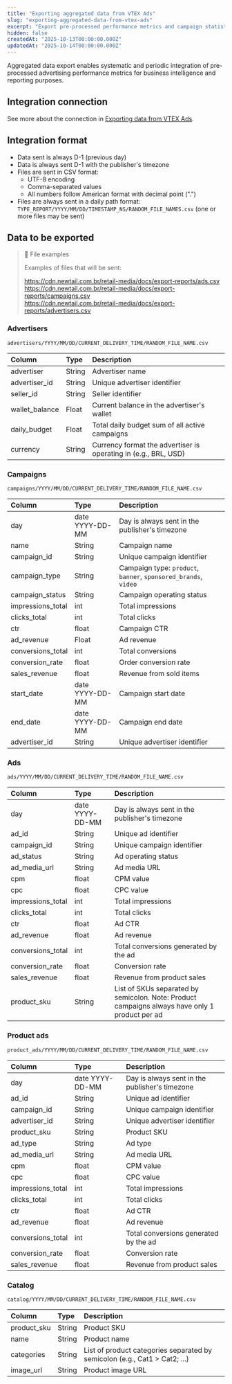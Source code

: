 ```yaml
---
title: "Exporting aggregated data from VTEX Ads"
slug: "exporting-aggregated-data-from-vtex-ads"
excerpt: "Export pre-processed performance metrics and campaign statistics for business intelligence and reporting purposes."
hidden: false
createdAt: "2025-10-13T00:00:00.000Z"
updatedAt: "2025-10-14T00:00:00.000Z"
---
```

Aggregated data export enables systematic and periodic integration of pre-processed advertising performance metrics for business intelligence and reporting purposes.

## Integration connection

See more about the connection in [Exporting data from VTEX Ads](https://developers.vtex.com/docs/guides/exporting-data-from-vtex-ads).

## Integration format

- Data sent is always D-1 (previous day)
- Data is always sent D-1 with the publisher's timezone
- Files are sent in CSV format:
  - UTF-8 encoding
  - Comma-separated values
  - All numbers follow American format with decimal point (".")
- Files are always sent in a daily path format: `TYPE_REPORT/YYYY/MM/DD/TIMESTAMP_NS/RANDOM_FILE_NAMES.csv` (one or more files may be sent)

## Data to be exported

> 📘 File examples
> 
> Examples of files that will be sent:
> 
> <https://cdn.newtail.com.br/retail-media/docs/export-reports/ads.csv>  
> <https://cdn.newtail.com.br/retail-media/docs/export-reports/campaigns.csv>  
> <https://cdn.newtail.com.br/retail-media/docs/export-reports/advertisers.csv>

### Advertisers

`advertisers/YYYY/MM/DD/CURRENT_DELIVERY_TIME/RANDOM_FILE_NAME.csv`

| Column         | Type   | Description                                              |
| :------------- | :----- | :------------------------------------------------------- |
| advertiser     | String | Advertiser name                                          |
| advertiser_id  | String | Unique advertiser identifier                             |
| seller_id      | String | Seller identifier                                        |
| wallet_balance | Float  | Current balance in the advertiser's wallet               |
| daily_budget   | Float  | Total daily budget sum of all active campaigns          |
| currency       | String | Currency format the advertiser is operating in (e.g., BRL, USD) |

### Campaigns

`campaigns/YYYY/MM/DD/CURRENT_DELIVERY_TIME/RANDOM_FILE_NAME.csv`

| Column            | Type              | Description                                              |
| :---------------- | :---------------- | :------------------------------------------------------- |
| day               | date YYYY-DD-MM   | Day is always sent in the publisher's timezone          |
| name              | String            | Campaign name                                            |
| campaign_id       | String            | Unique campaign identifier                               |
| campaign_type     | String            | Campaign type: `product`, `banner`, `sponsored_brands`, `video` |
| campaign_status   | String            | Campaign operating status                                |
| impressions_total | int               | Total impressions                                        |
| clicks_total      | int               | Total clicks                                             |
| ctr               | float             | Campaign CTR                                             |
| ad_revenue        | Float             | Ad revenue                                               |
| conversions_total | int               | Total conversions                                        |
| conversion_rate   | float             | Order conversion rate                                    |
| sales_revenue     | float             | Revenue from sold items                                  |
| start_date        | date YYYY-DD-MM   | Campaign start date                                      |
| end_date          | date YYYY-DD-MM   | Campaign end date                                        |
| advertiser_id     | String            | Unique advertiser identifier                             |

### Ads

`ads/YYYY/MM/DD/CURRENT_DELIVERY_TIME/RANDOM_FILE_NAME.csv`

| Column            | Type              | Description                                              |
| :---------------- | :---------------- | :------------------------------------------------------- |
| day               | date YYYY-DD-MM   | Day is always sent in the publisher's timezone          |
| ad_id             | String            | Unique ad identifier                                     |
| campaign_id       | String            | Unique campaign identifier                               |
| ad_status         | String            | Ad operating status                                      |
| ad_media_url      | String            | Ad media URL                                             |
| cpm               | float             | CPM value                                                |
| cpc               | float             | CPC value                                                |
| impressions_total | int               | Total impressions                                        |
| clicks_total      | int               | Total clicks                                             |
| ctr               | float             | Ad CTR                                                   |
| ad_revenue        | float             | Ad revenue                                               |
| conversions_total | int               | Total conversions generated by the ad                    |
| conversion_rate   | float             | Conversion rate                                          |
| sales_revenue     | float             | Revenue from product sales                               |
| product_sku       | String            | List of SKUs separated by semicolon. Note: Product campaigns always have only 1 product per ad |

### Product ads

`product_ads/YYYY/MM/DD/CURRENT_DELIVERY_TIME/RANDOM_FILE_NAME.csv`

| Column            | Type              | Description                                              |
| :---------------- | :---------------- | :------------------------------------------------------- |
| day               | date YYYY-DD-MM   | Day is always sent in the publisher's timezone          |
| ad_id             | String            | Unique ad identifier                                     |
| campaign_id       | String            | Unique campaign identifier                               |
| advertiser_id     | String            | Unique advertiser identifier                             |
| product_sku       | String            | Product SKU                                              |
| ad_type           | String            | Ad type                                                  |
| ad_media_url      | String            | Ad media URL                                             |
| cpm               | float             | CPM value                                                |
| cpc               | float             | CPC value                                                |
| impressions_total | int               | Total impressions                                        |
| clicks_total      | int               | Total clicks                                             |
| ctr               | float             | Ad CTR                                                   |
| ad_revenue        | float             | Ad revenue                                               |
| conversions_total | int               | Total conversions generated by the ad                    |
| conversion_rate   | float             | Conversion rate                                          |
| sales_revenue     | float             | Revenue from product sales                               |

### Catalog

`catalog/YYYY/MM/DD/CURRENT_DELIVERY_TIME/RANDOM_FILE_NAME.csv`

| Column      | Type   | Description                                              |
| :---------- | :----- | :------------------------------------------------------- |
| product_sku | String | Product SKU                                              |
| name        | String | Product name                                             |
| categories  | String | List of product categories separated by semicolon (e.g., Cat1 > Cat2; ...) |
| image_url   | String | Product image URL                                        |
